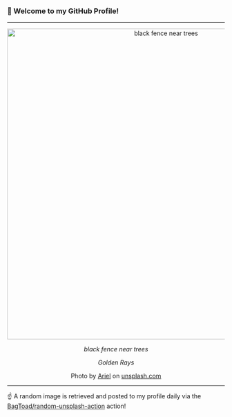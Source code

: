 ### 👋 Welcome to my GitHub Profile!

----

<div align="center">
  <img width="720" src="https://images.unsplash.com/photo-1527987345594-0942f289245f?crop=entropy&cs=tinysrgb&fit=max&fm=jpg&ixid=M3w1NTI0OTR8MHwxfHJhbmRvbXx8fHx8fHx8fDE3MzczNTM1NjJ8&ixlib=rb-4.0.3&q=80&w=1080" alt="black fence near trees">
  
  <em>black fence near trees</em>
  
  <em>Golden Rays</em>
  
  Photo by [Ariel](null) on [unsplash.com](https://unsplash.com/)
</div>

----

☝️ A random image is retrieved and posted to my profile daily via the [BagToad/random-unsplash-action](https://github.com/BagToad/random-unsplash-action) action!
